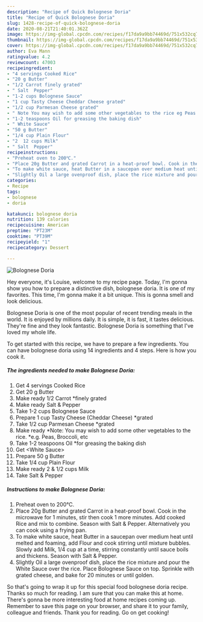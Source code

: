 ```yaml
---
description: "Recipe of Quick Bolognese Doria"
title: "Recipe of Quick Bolognese Doria"
slug: 1428-recipe-of-quick-bolognese-doria
date: 2020-08-21T21:40:01.362Z
image: https://img-global.cpcdn.com/recipes/f17da9a9bb74469d/751x532cq70/bolognese-doria-recipe-main-photo.jpg
thumbnail: https://img-global.cpcdn.com/recipes/f17da9a9bb74469d/751x532cq70/bolognese-doria-recipe-main-photo.jpg
cover: https://img-global.cpcdn.com/recipes/f17da9a9bb74469d/751x532cq70/bolognese-doria-recipe-main-photo.jpg
author: Eva Mann
ratingvalue: 4.2
reviewcount: 47003
recipeingredient:
- "4 servings Cooked Rice"
- "20 g Butter"
- "1/2 Carrot finely grated"
- " Salt  Pepper"
- "1-2 cups Bolognese Sauce"
- "1 cup Tasty Cheese Cheddar Cheese grated"
- "1/2 cup Parmesan Cheese grated"
- " Note You may wish to add some other vegetables to the rice eg Peas Broccoli etc"
- "1-2 teaspoons Oil for greasing the baking dish"
- " White Sauce"
- "50 g Butter"
- "1/4 cup Plain Flour"
- "2  12 cups Milk"
- " Salt  Pepper"
recipeinstructions:
- "Preheat oven to 200℃."
- "Place 20g Butter and grated Carrot in a heat-proof bowl. Cook in the microwave for 1 minutes, stir then cook 1 more minutes. Add cooked Rice and mix to combine. Season with Salt &amp; Pepper. Alternatively you can cook using a frying pan."
- "To make white sauce, heat Butter in a saucepan over medium heat until melted and foaming, add Flour and cook stirring until mixture bubbles. Slowly add Milk, 1/4 cup at a time, stirring constantly until sauce boils and thickens. Season with Salt &amp; Pepper."
- "Slightly Oil a large ovenproof dish, place the rice mixture and pour the White Sauce over the rice. Place Bolognese Sauce on top. Sprinkle with grated cheese, and bake for 20 minutes or until golden."
categories:
- Recipe
tags:
- bolognese
- doria

katakunci: bolognese doria 
nutrition: 139 calories
recipecuisine: American
preptime: "PT23M"
cooktime: "PT39M"
recipeyield: "1"
recipecategory: Dessert

---
```



![Bolognese Doria](https://img-global.cpcdn.com/recipes/f17da9a9bb74469d/751x532cq70/bolognese-doria-recipe-main-photo.jpg)

Hey everyone, it's Louise, welcome to my recipe page. Today, I'm gonna show you how to prepare a distinctive dish, bolognese doria. It is one of my favorites. This time, I'm gonna make it a bit unique. This is gonna smell and look delicious.

Bolognese Doria is one of the most popular of recent trending meals in the world. It is enjoyed by millions daily. It is simple, it is fast, it tastes delicious. They're fine and they look fantastic. Bolognese Doria is something that I've loved my whole life.




To get started with this recipe, we have to prepare a few ingredients. You can have bolognese doria using 14 ingredients and 4 steps. Here is how you cook it.

<!--inarticleads1-->

##### The ingredients needed to make Bolognese Doria:

1. Get 4 servings Cooked Rice
1. Get 20 g Butter
1. Make ready 1/2 Carrot *finely grated
1. Make ready  Salt &amp; Pepper
1. Take 1-2 cups Bolognese Sauce
1. Prepare 1 cup Tasty Cheese (Cheddar Cheese) *grated
1. Take 1/2 cup Parmesan Cheese *grated
1. Make ready  *Note: You may wish to add some other vegetables to the rice. *e.g. Peas, Broccoli, etc
1. Take 1-2 teaspoons Oil *for greasing the baking dish
1. Get  &lt;White Sauce&gt;
1. Prepare 50 g Butter
1. Take 1/4 cup Plain Flour
1. Make ready 2 &amp; 1/2 cups Milk
1. Take  Salt &amp; Pepper




<!--inarticleads2-->

##### Instructions to make Bolognese Doria:

1. Preheat oven to 200℃.
1. Place 20g Butter and grated Carrot in a heat-proof bowl. Cook in the microwave for 1 minutes, stir then cook 1 more minutes. Add cooked Rice and mix to combine. Season with Salt &amp; Pepper. Alternatively you can cook using a frying pan.
1. To make white sauce, heat Butter in a saucepan over medium heat until melted and foaming, add Flour and cook stirring until mixture bubbles. Slowly add Milk, 1/4 cup at a time, stirring constantly until sauce boils and thickens. Season with Salt &amp; Pepper.
1. Slightly Oil a large ovenproof dish, place the rice mixture and pour the White Sauce over the rice. Place Bolognese Sauce on top. Sprinkle with grated cheese, and bake for 20 minutes or until golden.




So that's going to wrap it up for this special food bolognese doria recipe. Thanks so much for reading. I am sure that you can make this at home. There's gonna be more interesting food at home recipes coming up. Remember to save this page on your browser, and share it to your family, colleague and friends. Thank you for reading. Go on get cooking!
